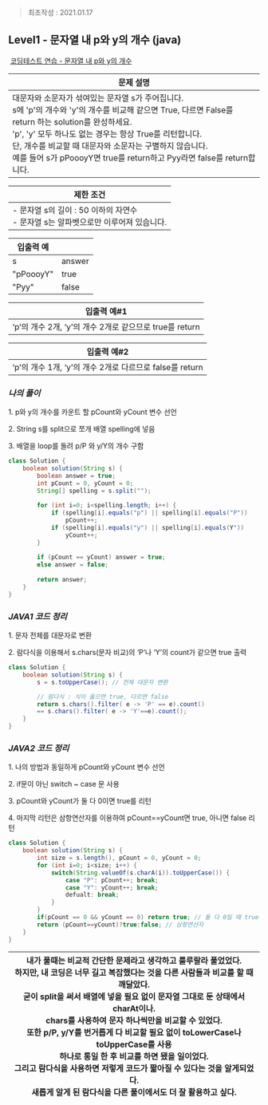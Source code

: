 > 최초작성 : 2021.01.17

## ******Level1 - 문자열 내 p와 y의 개수**** (java)**

 [코딩테스트 연습 - 문자열 내 p와 y의 개수](https://programmers.co.kr/learn/courses/30/lessons/12916)

| **문제 설명** |
| --- |
| 대문자와 소문자가 섞여있는 문자열 s가 주어집니다.<br>s에 'p'의 개수와 'y'의 개수를 비교해 같으면 True, 다르면 False를 return 하는 solution를 완성하세요.<br>'p', 'y' 모두 하나도 없는 경우는 항상 True를 리턴합니다.<br>단, 개수를 비교할 때 대문자와 소문자는 구별하지 않습니다.<br>예를 들어 s가 pPoooyY면 true를 return하고 Pyy라면 false를 return합니다. |

| **제한 조건** |
| --- |
|   -   문자열 s의 길이 : 50 이하의 자연수<br>-   문자열 s는 알파벳으로만 이루어져 있습니다.   |

| **​입출력 예**    |  |
| --- | --- |
| s | answer |
| "pPoooyY" | true |
| "Pyy" | false |


|입출력 예#1|
|---|
|‘p’의 개수 2개, ‘y’의 개수 2개로 같으므로 true를 return|

|입출력 예#2|
|---|
|‘p’의 개수 1개, ‘y’의 개수 2개로 다르므로 false를 return|

### _**나의 풀이**_

1\. p와 y의 개수를 카운트 할 pCount와 yCount 변수 선언

2\. String s를 split으로 쪼개 배열 spelling에 넣음

3\. 배열을 loop를 돌려 p/P 와 y/Y의 개수 구함

```java
class Solution {
	boolean solution(String s) {
		boolean answer = true;
		int pCount = 0, yCount = 0;
		String[] spelling = s.split("");
		
		for (int i=0; i<spelling.length; i++) {
			if (spelling[i].equals("p") || spelling[i].equals("P"))
				pCount++;
			if (spelling[i].equals("y") || spelling[i].equals(Y"))
				yCount++;
		}
		
		if (pCount == yCount) answer = true;
		else answer = false;
		
		return answer;
	}
}
```

### _**JAVA1 코드 정리**_

1\. 문자 전체를 대문자로 변환

2\. 람다식을 이용해서 s.chars(문자 비교)의 ‘P’나 ‘Y’의 count가 같으면 true 출력

```java
class Solution {
	boolean solution(String s) {
		s = s.toUpperCase(); // 전체 대문자 변환

		// 람다식 : 식이 옳으면 true, 다르면 false
		return s.chars().filter( e -> 'P' == e).count()
		== s.chars().filter( e -> 'Y'==e).count(); 
	}
}
```

### _**JAVA2 코드 정리**_

1\. 나의 방법과 동일하게 pCount와 yCount 변수 선언

2\. if문이 아닌 switch ~ case 문 사용

3\. pCount와 yCount가 둘 다 0이면 true를 리턴

4\. 마지막 리턴은 삼항연산자를 이용하여 pCount==yCount면 true, 아니면 false 리턴

```java
class Solution {
	boolean solution(String s) {
		int size = s.length(), pCount = 0, yCount = 0;
		for (int i=0; i<size; i++) {
			switch(String.valueOf(s.charA(i)).toUpperCase()) {
				case "P": pCount++; break;
				case "Y": yCount++; break;
				defualt: break;
			}
		}
		if(pCount == 0 && yCount == 0) return true; // 둘 다 0일 때 true
		return (pCount==yCount)?true:false; // 삼항연산자
	}
}
```


|내가 풀때는 비교적 간단한 문제라고 생각하고 룰루랄라 풀었었다.<br>하지만, 내 코딩은 너무 길고 복잡했다는 것을 다른 사람들과 비교를 할 때 깨달았다.<br>굳이 split을 써서 배열에 넣을 필요 없이 문자열 그대로 둔 상태에서 charAt이나.<br>chars를 사용하여 문자 하나씩만을 비교할 수 있었다.<br>또한 p/P, y/Y를 번거롭게 다 비교할 필요 없이 toLowerCase나 toUpperCase를 사용<br>하나로 통일 한 후 비교를 하면 됐을 일이었다.<br>그리고 람다식을 사용하면 저렇게 코드가 짧아질 수 있다는 것을 알게되었다.<br>새롭게 알게 된 람다식을 다른 풀이에서도 더 잘 활용하고 싶다.|
|---|